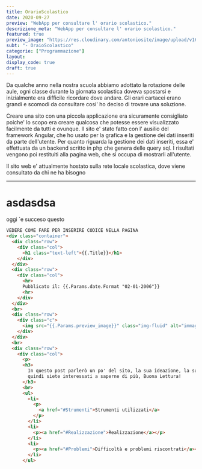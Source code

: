 ```yaml
---
title: OrarioScolastico
date: 2020-09-27
preview: "WebApp per consultare l' orario scolastico."
descrizione_meta: "WebApp per consultare l' orario scolastico."
featured: true
preview_image: "https://res.cloudinary.com/antoniosite/image/upload/v1600588849/Immagini_post/OrarioScolastico_bsr7o4.png"
subt: "- OraioScolastico"
categorie: ["Programmazione"]
layout: 
display_code: true
draft: true
---
```


Da qualche anno nella nostra scuola abbiamo adottato la rotazione delle aule, ogni classe durante la giornata scolastica doveva spostarsi e inizialmente era difficile ricordare dove andare. Gli orari cartacei erano grandi e scomodi da consultare cosi' ho deciso di trovare una soluzione.

Creare una sito con una piccola applicazione era sicuramente consigliato poiche' lo scopo era creare qualcosa che potesse essere visualizzato facilmente da tutti e ovunque. Il sito e' stato fatto con l' ausilio del framework Angular, che ho usato per la grafica e la gestione dei dati inseriti da parte dell'utente. Per quanto riguarda la gestione dei dati inseriti, essa e' effettuata da un backend scritto in php che genera delle query sql. I risultati vengono poi restituiti alla pagina web, che si occupa di mostrarli all'utente.

Il sito web e' attualmente hostato sulla rete locale scolastica, dove viene consultato da chi ne ha bisogno

---

# asdasdsa

oggi `e succeso questo

```html
VEDERE COME FARE PER INSERIRE CODICE NELLA PAGINA
<div class="container">
  <div class="row">
    <div class="col">
      <h1 class="text-left">{{.Title}}</h1>
    </div>
  </div>
  <div class="row">
    <div class="col">
      <hr>
      Pubblicato il: {{.Params.date.Format "02-01-2006"}}
      <hr>
    </div>
  </div>
  <br>
  <div class="row">
    <div class="c">
      <img src="{{.Params.preview_image}}" class="img-fluid" alt="immagine {{.Title}}">
    </div>
  </div>
  <br>
  <div class="row">
    <div class="col">
      <p>
      <h3>
        In questo post parlerò un po' del sito, la sua ideazione, la sua creazione e delle le teconologie utilizzate. Se
        quindi siete interessati a saperne di più, Buona Lettura!
      </h3>
      <br>
      <ul>
        <li>
          <p>
            <a href="#Strumenti">Strumenti utilizzati</a>
          </p>
        </li>
        <li>
          <p><a href="#Realizzazione">Realizzazione</a></p>
        </li>
        <li>
          <p><a href="#Problemi">Difficoltà e problemi riscontrati</a></p>
        </li>
      </ul>
```
